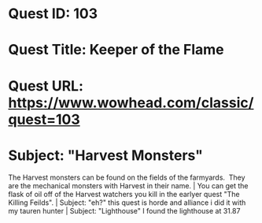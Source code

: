 # Quest ID: 103
# Quest Title: Keeper of the Flame
# Quest URL: https://www.wowhead.com/classic/quest=103
# Subject: "Harvest Monsters"
The Harvest monsters can be found on the fields of the farmyards.  They are the mechanical monsters with Harvest in their name. | You can get the flask of oil off of the Harvest watchers you kill in the earlyer quest "The Killing Feilds". | Subject: "eh?"
this quest is horde and alliance i did it with my tauren hunter | Subject: "Lighthouse"
I found the lighthouse at 31.87